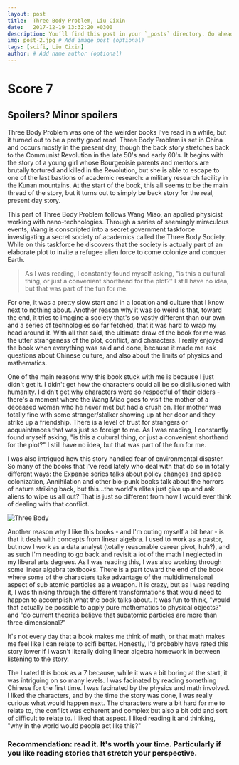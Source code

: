```yaml
---
layout: post
title:  Three Body Problem, Liu Cixin
date:   2017-12-19 13:32:20 +0300
description: You’ll find this post in your `_posts` directory. Go ahead and edit it and re-build the site to see your changes. # Add post description (optional)
img: post-2.jpg # Add image post (optional)
tags: [scifi, Liu Cixin]
author: # Add name author (optional)
---
```


# Score 7

## Spoilers? Minor spoilers

Three Body Problem was one of the weirder books I've read in a while, but it turned out to be a pretty good read. Three Body Problem is set in China and occurs mostly in the present day, though the back story stretches back to the Communist Revolution in the late 50's and early 60's. It begins with the story of a young girl whose Bourgeoisie parents and mentors are brutally tortured and killed in the Revolution, but she is able to escape to one of the last bastions of academic research: a military research facility in the Kunan mountains.  At the start of the book, this all seems to be the main thread of the story, but it turns out to simply be back story for the real, present day story.

This part of Three Body Problem follows Wang Miao, an applied physicist working with nano-technologies. Through a series of seemingly miraculous events, Wang is conscripted into a secret government taskforce investigating a secret society of academics called the Three Body Society. While on this taskforce he discovers that the society is actually part of an elaborate plot to invite a refugee alien force to come colonize and conquer Earth.

> As I was reading, I constantly found myself asking, "is this a cultural thing, or just a convenient shorthand for the plot?"  I still have no idea, but that was part of the fun for me.

For one, it was a pretty slow start and in a location and culture that I know next to nothing about.  Another reason why it was so weird is that, toward the end, it tries to imagine a society that's so vastly different than our own and a series of technologies so far fetched, that it was hard to wrap my head around it.  With all that said, the ultimate draw of the book for me was the utter strangeness of the plot, conflict, and characters.  I really enjoyed the book when everything was said and done, because it made me ask questions about Chinese culture, and also about the limits of physics and mathematics.  

One of the main reasons why this book stuck with me is because I just didn't get it.  I didn't get how the characters could all be so disillusioned with humanity. I didn't get why characters were so respectful of their elders - there's a moment where the Wang Miao goes to visit the mother of a deceased woman who he never met but had a crush on. Her mother was totally fine with some stranger/stalker showing up at her door and they strike up a friendship. There is a level of trust for strangers or acquaintances that was just so foreign to me. As I was reading, I constantly found myself asking, "is this a cultural thing, or just a convenient shorthand for the plot?"  I still have no idea, but that was part of the fun for me.

I was also intrigued how this story handled fear of environmental disaster. So many of the books that I've read lately who deal with that do so in totally different ways: the Expanse series talks about policy changes and space colonization, Annihilation and other bio-punk books talk about the horrors of nature striking back, but this...the world's elites just give up and ask aliens to wipe us all out?  That is just so different from how I would ever think of dealing with that conflict.  

![Three Body]({{site.baseurl}}/assets/img/three-body-math.png)

Another reason why I like this books - and I'm outing myself a bit hear - is that it deals with concepts from linear algebra.  I used to work as a pastor, but now I work as a data analyst (totally reasonable career pivot, huh?), and as such I'm needing to go back and revisit a lot of the math I neglected in my liberal arts degrees. As I was reading this, I was also working through some linear algebra textbooks. There is a part toward the end of the book where some of the characters take advantage of the multidimensional aspect of sub atomic particles as a weapon.  It is crazy, but as I was reading it, I was thinking through the different transformations that would need to happen to accomplish what the book talks about. It was fun to think, "would that actually be possible to apply pure mathematics to physical objects?" and "do current theories believe that subatomic particles are more than three dimensional?"

It's not every day that a book makes me think of math, or that math makes me feel like I can relate to scifi better. Honestly, I'd probably have rated this story lower if I wasn't literally doing linear algebra homework in between listening to the story.

The I rated this book as a 7 because, while it was a bit boring at the start, it was intriguing on so many levels.  I was facinated by reading something Chinese for the first time. I was facinated by the physics and math involved. I liked the characters, and by the time the story was done, I was really curious what would happen next. The characters were a bit hard for me to relate to, the conflict was coherent and complex but also a bit odd and sort of difficult to relate to.  I liked that aspect. I liked reading it and thinking, "why in the world would people act like this?"  

### Recommendation: read it. It's worth your time. Particularly if you like reading stories that stretch your perspective.  
